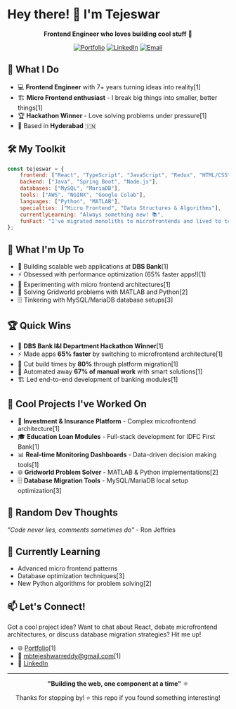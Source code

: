 # Hey there! 👋 I'm Tejeswar

<div align="center">
  
**Frontend Engineer who loves building cool stuff** 🚀

[![Portfolio](https://img.shields.io/badge/Portfolio-FF5722?style=for-the-badge&logo=todoist&logoColor=white)](https://mbtejeswar.netlify.app/)
[![LinkedIn](https://img.shields.io/badge/LinkedIn-0077B5?style=for-the-badge&logo=linkedin&logoColor=white)](https://linkedin.com/in/yourprofile)
[![Email](https://img.shields.io/badge/Email-D14836?style=for-the-badge&logo=gmail&logoColor=white)](mailto:mbtejeshwarreddy@gmail.com)

</div>

## 🚀 What I Do

- 💻 **Frontend Engineer** with 7+ years turning ideas into reality[1]
- 🏗️ **Micro Frontend enthusiast** - I break big things into smaller, better things[1]
- 🏆 **Hackathon Winner** - Love solving problems under pressure[1]
- 📍 Based in **Hyderabad** 🇮🇳

## 🛠️ My Toolkit

```javascript
const tejeswar = {
    frontend: ["React", "TypeScript", "JavaScript", "Redux", "HTML/CSS"],
    backend: ["Java", "Spring Boot", "Node.js"],
    databases: ["MySQL", "MariaDB"],
    tools: ["AWS", "NGINX", "Google Colab"],
    languages: ["Python", "MATLAB"],
    specialties: ["Micro Frontend", "Data Structures & Algorithms"],
    currentlyLearning: "Always something new! 📚",
    funFact: "I've migrated monoliths to microfrontends and lived to tell the tale 😄"
};
```



## 🎯 What I'm Up To

- 🔨 Building scalable web applications at **DBS Bank**[1]
- ⚡ Obsessed with performance optimization (65% faster apps!)[1]
- 🎪 Experimenting with micro frontend architectures[1]
- 🧮 Solving Gridworld problems with MATLAB and Python[2]
- 🗄️ Tinkering with MySQL/MariaDB database setups[3]

## 🏆 Quick Wins

- 🥇 **DBS Bank I&I Department Hackathon Winner**[1]
- ⚡ Made apps **65% faster** by switching to microfrontend architecture[1]
- 🚀 Cut build times by **80%** through platform migration[1]
- 🤖 Automated away **67% of manual work** with smart solutions[1]
- 🏗️ Led end-to-end development of banking modules[1]

## 🔧 Cool Projects I've Worked On

- 🏦 **Investment & Insurance Platform** - Complex microfrontend architecture[1]
- 🎓 **Education Loan Modules** - Full-stack development for IDFC First Bank[1]
- 📊 **Real-time Monitoring Dashboards** - Data-driven decision making tools[1]
- 🌐 **Gridworld Problem Solver** - MATLAB & Python implementations[2]
- 🗄️ **Database Migration Tools** - MySQL/MariaDB local setup optimization[3]

## 💭 Random Dev Thoughts

*"Code never lies, comments sometimes do"* - Ron Jeffries

## 🌱 Currently Learning

- Advanced micro frontend patterns
- Database optimization techniques[3]
- New Python algorithms for problem solving[2]

## 📫 Let's Connect!

Got a cool project idea? Want to chat about React, debate microfrontend architectures, or discuss database migration strategies? Hit me up!

- 🌐 [Portfolio](https://mbtejeswar.netlify.app/)[1]
- 📧 mbtejeshwarreddy@gmail.com[1]
- 💼 [LinkedIn](https://linkedin.com/in/yourprofile)

---

<div align="center">

**"Building the web, one component at a time"** ⚛️

Thanks for stopping by! ⭐ this repo if you found something interesting!

</div>
